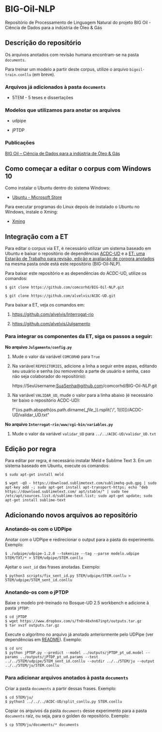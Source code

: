# BIG-Oil-NLP

Repositório de Processamento de Linguagem Natural do projeto BIG Oil - Ciência de Dados para a indústria de Óleo & Gás


## Descrição do repositório

Os arquivos anotados com revisão humana encontram-se na pasta `documents`.

Para treinar um modelo a partir deste corpus, utilize o arquivo `bigoil-train.conllu` (em breve).


### Arquivos já adicionados à pasta `documents`

* 5TEM - 5 teses e dissertações


### Modelos que utilizamos para anotar os arquivos

* udpipe

* jPTDP


### Publicações

[BIG Oil – Ciência de Dados para a indústria de Óleo & Gás](http://comcorhd.letras.puc-rio.br/category/big-oil-identificacao-e-extracao-de-informacao-semantica-no-dominio-de-oleo-gas/)


## Como começar a editar o corpus com Windows 10

Como instalar o Ubuntu dentro do sistema Windows:

- [Ubuntu - Microsoft Store](https://www.microsoft.com/pt-br/p/ubuntu/9nblggh4msv6)

Para executar programas do Linux depois de instalado o Ubuntu no Windows, instale o Xming:

- [Xming](https://sourceforge.net/projects/xming/)


## Integração com a ET

Para editar o corpus via ET, é necessário utilizar um sistema baseado em Ubuntu e baixar o repositório de dependências [ACDC-UD](https://github.com/alvelvis/ACDC-UD) e a [ET: uma Estação de Trabalho para revisão, edição e avaliação de corpora anotados](http://comcorhd.letras.puc-rio.br/ET) na mesma pasta onde está este repositório (BIG-Oil-NLP).

Para baixar este repositório e as dependências do ACDC-UD, utilize os comandos:

    $ git clone https://github.com/comcorhd/BIG-Oil-NLP.git

    $ git clone https://github.com/alvelvis/ACDC-UD.git
    
Para baixar a ET, veja os comandos em:

1. https://github.com/alvelvis/Interrogat-rio

2. https://github.com/alvelvis/Julgamento


### Para integrar os componentes da ET, siga os passos a seguir:

**No arquivo `Julgamento/config.py`**

1. Mude o valor da variável `COMCORHD` para `True`

2. Na variável `REPOSITORIES`, adicione a linha a seguir entre aspas, editando seu usuário e senha (ou removendo a parte de usuário e senha, caso não seja colaborador do repositório):

    https://SeuUsername:SuaSenha@github.com/comcorhd/BIG-Oil-NLP.git

3. Na variável `VALIDAR_UD`, mude o valor para a linha abaixo (é necessário ter baixo o repositório ACDC-UD):

    f"{os.path.abspath(os.path.dirname(\__file__)).rsplit('/', 1)\[0]}/ACDC-UD/validar_UD.txt"

**No arquivo `Interrogat-rio/www/cgi-bin/variables.py`**

1. Mude o valor da variável `validar_UD` para `../../ACDC-UD/validar_UD.txt`


## Edição por regra

Para editar por regra, é necessário instalar Meld e Sublime Text 3. Em um sistema baseado em Ubuntu, execute os comandos:

    $ sudo apt-get install meld

    $ wget -qO - https://download.sublimetext.com/sublimehq-pub.gpg | sudo apt-key add -; sudo apt-get install apt-transport-https; echo "deb https://download.sublimetext.com/ apt/stable/" | sudo tee /etc/apt/sources.list.d/sublime-text.list; sudo apt-get update; sudo apt-get install sublime-text


## Adicionando novos arquivos ao repositório

### Anotando-os com o UDPipe

Anotar com o UDPipe e redirecionar o output para a pasta do experimento. Exemplo:

    $ ./udpipe/udpipe-1.2.0 --tokenize --tag --parse modelo.udpipe 5TEM/TXT/* > 5TEM/udpipe/5TEM.conllu

Ajeitar o `sent_id` das frases anotadas. Exemplo:

    $ python3 scripts/fix_sent_id.py 5TEM/udpipe/5TEM.conllu > 5TEM/udpipe/5TEM_sent_id.conllu


### Anotando-os com o jPTDP

Baixe o modelo pré-treinado no Bosque-UD 2.5 workbench e adicione à pasta `jPTDP`:

    $ cd jPTDP
    $ wget https://www.dropbox.com/s/fn0r48xhn67inpt/outputs.tar.gz
    $ tar xvzf outputs.tar.gz

Execute o algoritmo no arquivo já anotado anteriormente pelo UDPipe (ver dependências em [README](https://github.com/comcorhd/BIG-Oil-NLP/tree/master/jPTDP)). Exemplo:

    $ cd src
    $ python jPTDP.py --predict --model ../outputs/jPTDP_pt_ud.model --params ../outputs/jPTDP_pt_ud.params --test ../../5TEM/udpipe/5TEM_sent_id.conllu --outdir ../../5TEM/ju --output ../../5TEM/ju/5TEM.conllu


### Para adicionar arquivos anotados à pasta `documents`

Criar a pasta `documents` a partir dessas frases. Exemplo:

    $ cd 5TEM/ju/
    $ python3 ../../../ACDC-UD/split_conllu.py 5TEM.conllu

Copiar os arquivos da pasta `documents` desse experimento para a pasta `documents` raíz, ou seja, para o golden do repositório. Exemplo:

    $ cp 5TEM/ju/documents/* documents